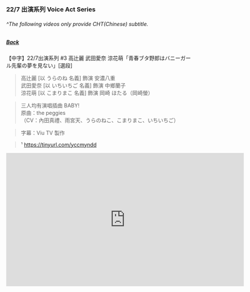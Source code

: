 ### 22/7 出演系列 Voice Act Series
###### ^The following videos only provide CHT(Chinese) subtitle.
##### [Back](../readme.md)

【中字】22/7出演系列 #3 高辻麗 武田愛奈 涼花萌「青春ブタ野郎はバニーガール先輩の夢を見ない」[選段]  

>高辻麗 [以 うらのね 名義] 飾演 安濃八重  
武田愛奈 [以 いちいちご 名義] 飾演 中鄉蘭子  
涼花萌 [以 こまりまこ 名義] 飾演 岡崎 ほたる（岡崎螢）  

>三人均有演唱插曲 BABY!  
原曲：the peggies  
（CV：內田真禮、雨宮天、うらのねこ、こまりまこ、いちいちご）  

>字幕：Viu TV 製作 

>¹ https://tinyurl.com/yccmyndd

<iframe frameborder="0" width="640" height="360" src="https://www.dailymotion.com/embed/video/k23MuSTvTE6GJow3MxN?queue-enable=false" allowfullscreen allow="autoplay"></iframe>

